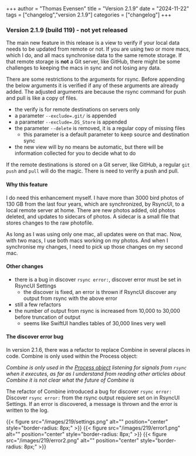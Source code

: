 +++
author = "Thomas Evensen"
title = "Version 2.1.9"
date = "2024-11-22"
tags = ["changelog","version 2.1.9"]
categories = ["changelog"]
+++

### Version 2.1.9 (build 119) - not yet released

The main new feature in this release is a view to verify if your local data needs to be updated from remote or not.
If you are using two or more macs, which I do, and all macs synchronise data to the same remote storage. If that
remote storage is **not** a Git server, like GitHub, there might be some challenges to keeping the macs in sync and not losing any data.

There are some restrictions to the arguments for rsync. Before appending the below arguments it is verified if any of
these arguments are already added. The adjusted arguments are because the rsync command for push and pull is like
a copy of files.

- the verify is for remote destinations on servers only
- a parameter `--exclude=.git/` is appended
- a parameter `--exclude=.DS_Store` is appended
- the parameter `--delete` is removed, it is a regular copy of missing files
  - this parameter is a default parameter to keep source and destination sync
- the new view will by no means be automatic, but there will be information collected for you to decide what to do

If the remote destinations is stored on a Git server, like GitHub, a regular `git push` and `pull` will do the magic. There is need to
verify a push and pull.

#### Why this feature

I do need this enhancement myself. I have more than 3000 bird photos of 130 GB from the last four years, which are synchronized, by RsyncUI,
to a local remote server at home. There are new photos added, old photos deleted, and updates to sidecars of photos. A sidecar is a small
file that stores changes to the raw photofile.

As long as I was using only one mac, all updates were on that mac. Now, with two macs, I use both macs working on my photos.
And when I synchronise my changes, I need to pick up those changes on my second mac.

#### Other changes

- there is a bug in discover `rsync error:`, discover error must be set in RsyncUI Settings
  - the discover is fixed, an error is thrown if RsyncUI discover any output from rsync with the above error
- still a few refactors
- the number of output from rsync is increased from 10,000 to 30,000 before truncation of output
  - seems like SwiftUI handles tables of 30,000 lines very well

#### The discover error bug

In version 2.1.6, there was a refactor to replace Combine in several places in code. Combine is only used within the Process object:

*Combine is *only* used in the [Process object](https://github.com/rsyncOSX/RsyncUI/blob/main/RsyncUI/Model/Process/Main/ProcessRsync.swift)
listening for signals from `rsync` when it executes, as far as I understand from reading other articles about Combine it is not clear what the future of
Combine is*

The refactor of Combine introduced a bug for discover `rsync error:` Discover `rsync error:` from
the rsync output requiere set on in RsyncUI Settings. If an error is discovered, a message is thrown and the error is
written to the log.

{{< figure src="/images/219/settings.png" alt="" position="center" style="border-radius: 8px;" >}}
{{< figure src="/images/219/error1.png" alt="" position="center" style="border-radius: 8px;" >}}
{{< figure src="/images/219/error2.png" alt="" position="center" style="border-radius: 8px;" >}}
